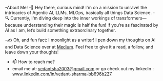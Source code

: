-About Me!
-👋 Hey there, curious mind! I'm on a mission to unravel the intricacies of Agentic AI, LLMs, MLOps, basically all things Data Science. 
-🔍 Currently, I'm diving deep into the inner workings of transformers—because understanding their magic is half the fun! If you’re as fascinated by AI as I am, let’s build something extraordinary together.

-✍️ Oh, and fun fact: I moonlight as a writer! I pen down my thoughts on AI and Data Science over at [Medium](https://medium.com/@vedant6). Feel free to give it a read, a follow, and leave down your thoughts!

- 📫 How to reach me?
-  email me at: vedantsha2003@gmail.com or go check out my linkedin : www.linkedin.com/in/vedant-sharma-bb696b227
<!---
V-cell6/V-cell6 is a ✨ special ✨ repository because its `README.md` (this file) appears on your GitHub profile.
You can click the Preview link to take a look at your changes.
--->
